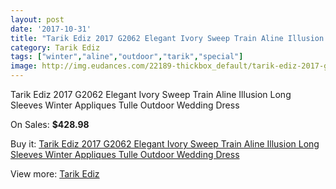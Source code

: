 ```yaml
---
layout: post
date: '2017-10-31'
title: "Tarik Ediz 2017 G2062 Elegant Ivory Sweep Train Aline Illusion Long Sleeves Winter Appliques Tulle Outdoor Wedding Dress"
category: Tarik Ediz
tags: ["winter","aline","outdoor","tarik","special"]
image: http://img.eudances.com/22189-thickbox_default/tarik-ediz-2017-g2062-elegant-ivory-sweep-train-aline-illusion-long-sleeves-winter-appliques-tulle-outdoor-wedding-dress.jpg
---
```

Tarik Ediz 2017 G2062 Elegant Ivory Sweep Train Aline Illusion Long Sleeves Winter Appliques Tulle Outdoor Wedding Dress

On Sales: **$428.98**
<a href="https://www.eudances.com/en/tarik-ediz/7090-tarik-ediz-2017-g2062-elegant-ivory-sweep-train-aline-illusion-long-sleeves-winter-appliques-tulle-outdoor-wedding-dress.html"><amp-img layout="responsive" width="600" height="600" src="//img.eudances.com/22189-thickbox_default/tarik-ediz-2017-g2062-elegant-ivory-sweep-train-aline-illusion-long-sleeves-winter-appliques-tulle-outdoor-wedding-dress.jpg" alt="Tarik Ediz 2017 G2062 Elegant Ivory Sweep Train Aline Illusion Long Sleeves Winter Appliques Tulle Outdoor Wedding Dress 0" /></a>
<a href="https://www.eudances.com/en/tarik-ediz/7090-tarik-ediz-2017-g2062-elegant-ivory-sweep-train-aline-illusion-long-sleeves-winter-appliques-tulle-outdoor-wedding-dress.html"><amp-img layout="responsive" width="600" height="600" src="//img.eudances.com/22192-thickbox_default/tarik-ediz-2017-g2062-elegant-ivory-sweep-train-aline-illusion-long-sleeves-winter-appliques-tulle-outdoor-wedding-dress.jpg" alt="Tarik Ediz 2017 G2062 Elegant Ivory Sweep Train Aline Illusion Long Sleeves Winter Appliques Tulle Outdoor Wedding Dress 1" /></a>
<a href="https://www.eudances.com/en/tarik-ediz/7090-tarik-ediz-2017-g2062-elegant-ivory-sweep-train-aline-illusion-long-sleeves-winter-appliques-tulle-outdoor-wedding-dress.html"><amp-img layout="responsive" width="600" height="600" src="//img.eudances.com/22191-thickbox_default/tarik-ediz-2017-g2062-elegant-ivory-sweep-train-aline-illusion-long-sleeves-winter-appliques-tulle-outdoor-wedding-dress.jpg" alt="Tarik Ediz 2017 G2062 Elegant Ivory Sweep Train Aline Illusion Long Sleeves Winter Appliques Tulle Outdoor Wedding Dress 2" /></a>
<a href="https://www.eudances.com/en/tarik-ediz/7090-tarik-ediz-2017-g2062-elegant-ivory-sweep-train-aline-illusion-long-sleeves-winter-appliques-tulle-outdoor-wedding-dress.html"><amp-img layout="responsive" width="600" height="600" src="//img.eudances.com/22190-thickbox_default/tarik-ediz-2017-g2062-elegant-ivory-sweep-train-aline-illusion-long-sleeves-winter-appliques-tulle-outdoor-wedding-dress.jpg" alt="Tarik Ediz 2017 G2062 Elegant Ivory Sweep Train Aline Illusion Long Sleeves Winter Appliques Tulle Outdoor Wedding Dress 3" /></a>

Buy it: [Tarik Ediz 2017 G2062 Elegant Ivory Sweep Train Aline Illusion Long Sleeves Winter Appliques Tulle Outdoor Wedding Dress](https://www.eudances.com/en/tarik-ediz/7090-tarik-ediz-2017-g2062-elegant-ivory-sweep-train-aline-illusion-long-sleeves-winter-appliques-tulle-outdoor-wedding-dress.html "Tarik Ediz 2017 G2062 Elegant Ivory Sweep Train Aline Illusion Long Sleeves Winter Appliques Tulle Outdoor Wedding Dress")

View more: [Tarik Ediz](https://www.eudances.com/en/109-tarik-ediz "Tarik Ediz")